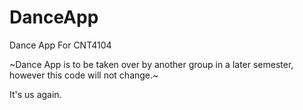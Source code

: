 # DanceApp
Dance App For CNT4104

~Dance App is to be taken over by another group in a later semester, however this code will not change.~

It's us again.
